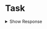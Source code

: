 # Task 
<details>
    <summary>Show Response</summary>

```json
    {
        "status": "success",
        "message": "success",
        "data":{
                    "title": "title",
                    "description": "description",
                    "status": "status",
                    "deadline": "timestamp",
                    "created_at": "timestamp",
                    "updated_at": "timestamp"
        }
    }
```
</details>